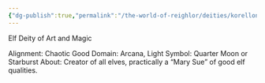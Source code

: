 ```yaml
---
{"dg-publish":true,"permalink":"/the-world-of-reighlor/deities/korellona-larethian/"}
---
```


Elf Deity of Art and Magic

Alignment: Chaotic Good
Domain: Arcana, Light
Symbol: Quarter Moon or Starburst
About: Creator of all elves, practically a “Mary Sue” of good elf qualities.
